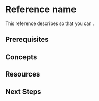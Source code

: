 <!--
Markdown syntax: http://daringfireball.net/projects/markdown/
-->

# Reference name

<!--
Limit references to a single idea or concept. Choose a name that accurately describes the content. For example: 

# Docker 101
# Advanced Docker
-->

This reference describes <x> so that you can <y>.

<!--
Give a brief summary of what this reference describes and why it matters. For example:

"This tutorial describes Docker basics: what Docker is and how to start using it."
"This tutorial demonstrates how to remove containers without deleting system-critical containers."
-->

## Prerequisites

<!--
List any prerequisites. Indicate a level of mastery where possible. 

* Comfortable entering basic commands in a CLI
* Basic understanding of network protocols
* Links to other tutorials
-->

## Concepts

<!--
Present concepts in the order in which your audience will learn them most easily. Use H3 subheadings. Limit each subheading to a single concept.

For example:

### Foundational concept

Understanding this concept will help you understand the next concept.

### Next concept

Continue explaining concepts until you've adequately covered the tightly-scoped idea covered by this tutorial or reference.
-->

## Resources

<!--
* Links to related and supporting content
-->

## Next Steps

<!--
* What should your audience read next?
-->